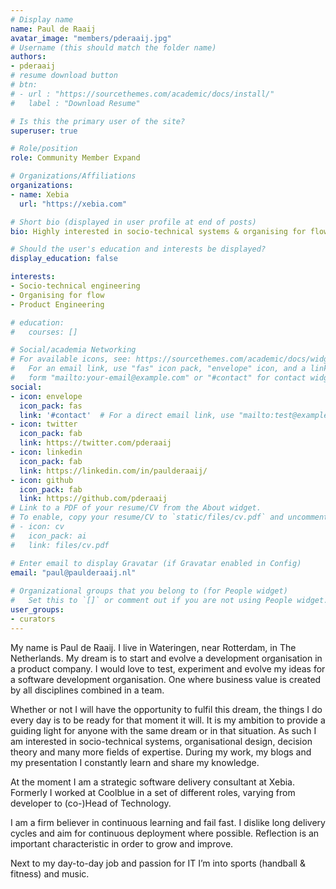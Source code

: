 ```yaml
---
# Display name
name: Paul de Raaij
avatar_image: "members/pderaaij.jpg"
# Username (this should match the folder name)
authors:
- pderaaij
# resume download button
# btn:
# - url : "https://sourcethemes.com/academic/docs/install/"
#   label : "Download Resume"

# Is this the primary user of the site?
superuser: true

# Role/position
role: Community Member Expand

# Organizations/Affiliations
organizations:
- name: Xebia
  url: "https://xebia.com"

# Short bio (displayed in user profile at end of posts)
bio: Highly interested in socio-technical systems & organising for flow

# Should the user's education and interests be displayed?
display_education: false

interests:
- Socio-technical engineering
- Organising for flow
- Product Engineering

# education:
#   courses: []

# Social/academia Networking
# For available icons, see: https://sourcethemes.com/academic/docs/widgets/#icons
#   For an email link, use "fas" icon pack, "envelope" icon, and a link in the
#   form "mailto:your-email@example.com" or "#contact" for contact widget.
social:
- icon: envelope
  icon_pack: fas
  link: '#contact'  # For a direct email link, use "mailto:test@example.org".
- icon: twitter
  icon_pack: fab
  link: https://twitter.com/pderaaij
- icon: linkedin
  icon_pack: fab
  link: https://linkedin.com/in/paulderaaij/
- icon: github
  icon_pack: fab
  link: https://github.com/pderaaij
# Link to a PDF of your resume/CV from the About widget.
# To enable, copy your resume/CV to `static/files/cv.pdf` and uncomment the lines below.  
# - icon: cv
#   icon_pack: ai
#   link: files/cv.pdf

# Enter email to display Gravatar (if Gravatar enabled in Config)
email: "paul@paulderaaij.nl"
  
# Organizational groups that you belong to (for People widget)
#   Set this to `[]` or comment out if you are not using People widget.  
user_groups:
- curators
---
```


My name is Paul de Raaij. I live in Wateringen, near Rotterdam, in The Netherlands. My dream is to start and evolve a development organisation in a product company. I would love to test, experiment and evolve my ideas for a software development organisation. One where business value is created by all disciplines combined in a team.

Whether or not I will have the opportunity to fulfil this dream, the things I do every day is to be ready for that moment it will. It is my ambition to provide a guiding light for anyone with the same dream or in that situation. As such I am interested in socio-technical systems, organisational design, decision theory and many more fields of expertise. During my work, my blogs and my presentation I constantly learn and share my knowledge.

At the moment I am a strategic software delivery consultant at Xebia. Formerly I worked at Coolblue in a set of different roles, varying from developer to (co-)Head of Technology.

I am a firm believer in continuous learning and fail fast. I dislike long delivery cycles and aim for continuous deployment where possible. Reflection is an important characteristic in order to grow and improve.

Next to my day-to-day job and passion for IT I’m into sports (handball & fitness) and music.